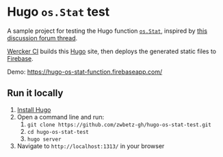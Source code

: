 # Hugo `os.Stat` test

A sample project for testing the Hugo function [`os.Stat`](https://gohugo.io/functions/os.stat/), inspired by [this discussion forum thread](https://discourse.gohugo.io/t/os-fileinfo-modtime/14964). 

[Wercker CI](https://app.wercker.com/) builds this [Hugo](https://gohugo.io/) site, then deploys the generated static files to [Firebase](https://firebase.google.com/).

Demo: <https://hugo-os-stat-function.firebaseapp.com/>

## Run it locally

1. [Install Hugo](https://gohugo.io/getting-started/installing/)
1. Open a command line and run:
    1. `git clone https://github.com/zwbetz-gh/hugo-os-stat-test.git`
    1. `cd hugo-os-stat-test`
    1. `hugo server`
1. Navigate to `http://localhost:1313/` in your browser